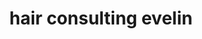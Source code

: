---
title: "hair consulting evelin"
url: /klagenfurt-am-woerthersee/hair-consulting-evelin/
shop: Friseur
---